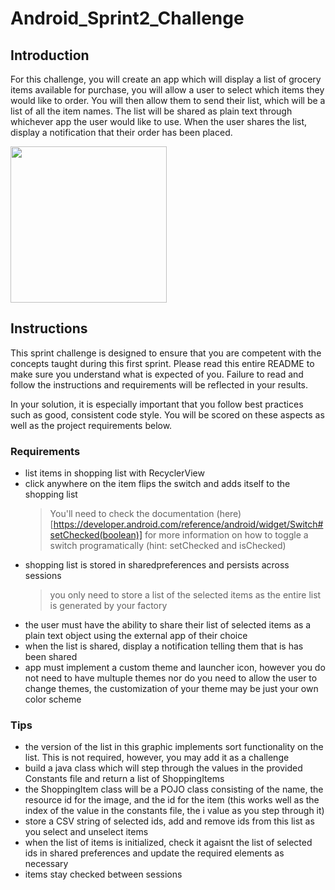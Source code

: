 # Android_Sprint2_Challenge

## Introduction

For this challenge, you will create an app which will display a list of grocery items available for purchase, you will allow a user to select which items they would like to order. You will then allow them to send their list, which will be a list of all the item names. The list will be shared as plain text through whichever app the user would like to use. When the user shares the list, display a notification that their order has been placed.

<img src="https://github.com/LambdaSchool/Android_Sprint2_Challenge/blob/master/Sprint2Challenge_ShoppingList.gif?raw=true" width="250">

## Instructions
This sprint challenge is designed to ensure that you are competent with the concepts taught during this first sprint. Please read this entire README to make sure you understand what is expected of you. Failure to read and follow the instructions and requirements will be reflected in your results.

In your solution, it is especially important that you follow best practices such as good, consistent code style. You will be scored on these aspects as well as the project requirements below.

### Requirements
* list items in shopping list with RecyclerView
* click anywhere on the item flips the switch and adds itself to the shopping list
  > You'll need to check the documentation (here)[https://developer.android.com/reference/android/widget/Switch#setChecked(boolean)] for more information on how to toggle a switch programatically (hint: setChecked and isChecked)
* shopping list is stored in sharedpreferences and persists across sessions
  > you only need to store a list of the selected items as the entire list is generated by your factory 
* the user must have the ability to share their list of selected items as a plain text object using the external app of their choice
* when the list is shared, display a notification telling them that is has been shared
* app must implement a custom theme and launcher icon, however you do not need to have multuple themes nor do you need to allow the user to change themes, the customization of your theme may be just your own color scheme

### Tips
* the version of the list in this graphic implements sort functionality on the list. This is not required, however, you may add it as a challenge
* build a java class which will step through the values in the provided Constants file and return a list of ShoppingItems
* the ShoppingItem class will be a POJO class consisting of the name, the resource id for the image, and the id for the item (this works well as the index of the value in the constants file, the i value as you step through it)
* store a CSV string of selected ids, add and remove ids from this list as you select and unselect items 
* when the list of items is initialized, check it agaisnt the list of selected ids in shared preferences and update the required elements as necessary
* items stay checked between sessions
 
